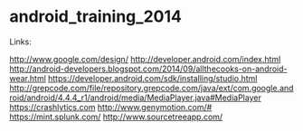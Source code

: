 android_training_2014
=====================

Links:

http://www.google.com/design/
http://developer.android.com/index.html
http://android-developers.blogspot.com/2014/09/allthecooks-on-android-wear.html
https://developer.android.com/sdk/installing/studio.html
http://grepcode.com/file/repository.grepcode.com/java/ext/com.google.android/android/4.4.4_r1/android/media/MediaPlayer.java#MediaPlayer
https://crashlytics.com
http://www.genymotion.com/#
https://mint.splunk.com/
http://www.sourcetreeapp.com/

